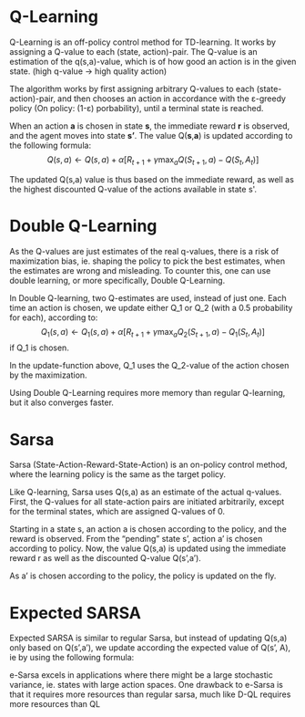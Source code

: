 # Q-Learning

Q-Learning is an off-policy control method for TD-learning. 
It works by assigning a Q-value to each (state, action)-pair. The Q-value is an estimation of the q(s,a)-value, which is of how good an action is in the given state. (high q-value -> high quality action) 

The algorithm works by first assigning arbitrary Q-values to each (state-action)-pair, and then chooses an action in accordance with the ε-greedy policy (On policy: (1-ε) porbability), until a terminal state is reached.

When an action **a** is chosen in state **s**, the immediate reward **r** is observed, and the agent moves into state **s’**. The value Q(**s**,**a**) is updated according to the following formula:
$$ Q(s,a) \leftarrow Q(s,a) + \alpha [R_{t+1} + \gamma \max_a Q(S_{t+1}, a) - Q(S_t , A_t)]$$

The updated Q(s,a) value is thus based on the immediate reward, as well as the highest discounted Q-value of the actions available in state s'.


# Double Q-Learning

As the Q-values are just estimates of the real q-values, there is a risk of maximization bias, ie. shaping the policy to pick the best estimates, when the estimates are wrong and misleading. To counter this, one can use double learning, or more specifically, Double Q-Learning.

In Double Q-learning, two Q-estimates are used, instead of just one. Each time an action is chosen, we update either Q_1 or Q_2 (with a 0.5 probability for each), according to:
$$ Q_1(s,a) \leftarrow Q_1(s,a) + \alpha [R_{t+1} + \gamma \max_a Q_2(S_{t+1}, a) - Q_1(S_t , A_t)]$$
if Q_1 is chosen. 

In the update-function above, Q_1 uses the Q_2-value of the action chosen by the maximization.

Using Double Q-Learning requires more memory than regular Q-learning, but it also converges faster.

# Sarsa
Sarsa (State-Action-Reward-State-Action) is an on-policy control method, where the learning policy is the same as the target policy. 

Like Q-learning, Sarsa uses Q(s,a) as an estimate of the actual q-values. 
First, the Q-values for all state-action pairs are initiated arbitrarily, except for the terminal states, which are assigned Q-values of 0.

Starting in a state s, an action a is chosen according to the policy, and the reward is observed. From the “pending” state s’, action a’ is chosen according to policy. 
Now, the value Q(s,a) is updated using the immediate reward r as well as the discounted Q-value Q(s’,a’). 

As a’ is chosen according to the policy, the policy is updated on the fly.


# Expected SARSA

Expected SARSA is similar to regular Sarsa, but instead of updating Q(s,a) only based on Q(s’,a’),  we update according the expected value of Q(s’, A), ie by using the following formula:

e-Sarsa excels in applications where there might be a large stochastic variance, ie. states with large action spaces. One drawback to e-Sarsa is that it requires more resources than regular sarsa, much like D-QL requires more resources than QL


